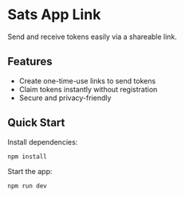 # Sats App Link

Send and receive tokens easily via a shareable link.

## Features
- Create one-time-use links to send tokens
- Claim tokens instantly without registration
- Secure and privacy-friendly

## Quick Start

Install dependencies:
```bash
npm install
```

Start the app:
```bash
npm run dev
```
